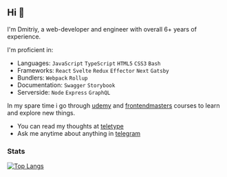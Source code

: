 ## Hi 👋

I'm Dmitriy, a web-developer and engineer with overall 6+ years of experience. 

I'm proficient in: 
- Languages: `JavaScript` `TypeScript` `HTML5` `CSS3` `Bash`
- Frameworks: `React` `Svelte` `Redux` `Effector` `Next` `Gatsby`  
- Bundlers: `Webpack` `Rollup`
- Documentation: `Swagger` `Storybook`
- Serverside: `Node` `Express` `GraphQL` 

In my spare time i go through [udemy](https://udemy.com) and [frontendmasters](https://frontendmasters.com) courses to learn and explore new things.

- You can read my thoughts at [teletype](https://teletype.in/@boost)
- Ask me anytime about anything in [telegram](https://t.me/toastyboost)

### Stats

[![Top Langs](https://github-readme-stats.vercel.app/api/top-langs/?username=toastyboost&layout=compact)](https://github.com/anuraghazra/github-readme-stats)
